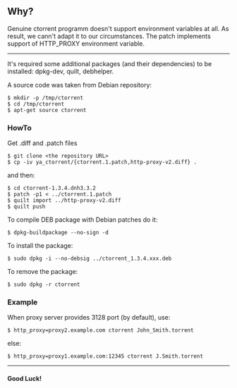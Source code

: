 ## Why?
Genuine ctorrent programm doesn't support environment variables at all. As result, we cann't adapt it to our circumstances. The patch implements support of HTTP_PROXY environment variable.
___
It's required some additional packages (and their dependencies) to be installed: dpkg-dev, quilt, debhelper.

A source code was taken from Debian repository:
```Shell
$ mkdir -p /tmp/ctorrent
$ cd /tmp/ctorrent
$ apt-get source ctorrent
```
### HowTo
Get .diff and .patch files
```Shell
$ git clone <the repository URL>
$ cp -iv ya_ctorrent/{ctorrent.1.patch,http-proxy-v2.diff} .
```
and then:
```Shell
$ cd ctorrent-1.3.4.dnh3.3.2
$ patch -p1 < ../ctorrent.1.patch
$ quilt import ../http-proxy-v2.diff
$ quilt push
```

To compile DEB package with Debian patches do it:
```Shell
$ dpkg-buildpackage --no-sign -d
```
To install the package:
```Shell
$ sudo dpkg -i --no-debsig ../ctorrent_1.3.4.xxx.deb
```
To remove the package:
```Shell
$ sudo dpkg -r ctorrent
```
### Example
When proxy server provides 3128 port (by default), use:
```Shell
$ http_proxy=proxy2.example.com ctorrent John_Smith.torrent
```
else:
```Shell
$ http_proxy=proxy1.example.com:12345 ctorrent J.Smith.torrent
```
___
#### Good Luck!
